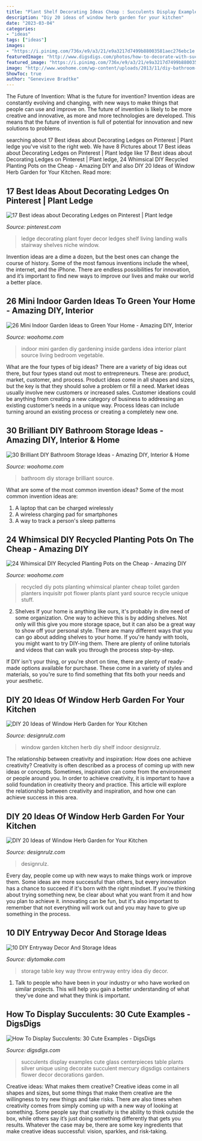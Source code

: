 ```yaml
---
title: "Plant Shelf Decorating Ideas Cheap : Succulents Display Examples Cute Glass Centerpieces Table Plants Silver Unique Using Decorate Succulent Mercury Digsdigs Containers Flower Decor Decorations Garden"
description: "Diy 20 ideas of window herb garden for your kitchen"
date: "2023-03-04"
categories:
- "ideas"
tags: ["ideas"]
images:
- "https://i.pinimg.com/736x/e9/a3/21/e9a3217d7499b88003581aec276ebc1e.jpg"
featuredImage: "http://www.digsdigs.com/photos/how-to-decorate-with-succulents-examples-28.jpg"
featured_image: "https://i.pinimg.com/736x/e9/a3/21/e9a3217d7499b88003581aec276ebc1e.jpg"
image: "http://www.woohome.com/wp-content/uploads/2013/11/diy-bathroom-storage-ideas-19.jpg"
ShowToc: true
author: "Genevieve Bradtke"
---
```



The Future of Invention: What is the future for invention?
Invention ideas are constantly evolving and changing, with new ways to make things that people can use and improve on. The future of invention is likely to be more creative and innovative, as more and more technologies are developed. This means that the future of invention is full of potential for innovation and new solutions to problems.

	

		
searching about 17 Best ideas about Decorating Ledges on Pinterest | Plant ledge you've visit to the right web. We have 8 Pictures about 17 Best ideas about Decorating Ledges on Pinterest | Plant ledge like 17 Best ideas about Decorating Ledges on Pinterest | Plant ledge, 24 Whimsical DIY Recycled Planting Pots on the Cheap - Amazing DIY and also DIY 20 Ideas of Window Herb Garden for Your Kitchen. Read more:
		
    
## 17 Best Ideas About Decorating Ledges On Pinterest | Plant Ledge

<img loading=lazy src="https://i.pinimg.com/736x/e9/a3/21/e9a3217d7499b88003581aec276ebc1e.jpg" onerror="this.onerror=null;this.src='https://tse2.mm.bing.net/th?id=OIP.qRV25ZdaHyTBkdd5Zk6yIAHaJ3&amp;pid=15.1';" alt="17 Best ideas about Decorating Ledges on Pinterest | Plant ledge">

_Source: pinterest.com_

>ledge decorating plant foyer decor ledges shelf living landing walls stairway shelves niche window. 

	

Invention ideas are a dime a dozen, but the best ones can change the course of history. Some of the most famous inventions include the wheel, the internet, and the iPhone. There are endless possibilities for innovation, and it’s important to find new ways to improve our lives and make our world a better place.

    
## 26 Mini Indoor Garden Ideas To Green Your Home - Amazing DIY, Interior

<img loading=lazy src="http://www.woohome.com/wp-content/uploads/2014/03/Mini-Indoor-Gardening-25.jpg" onerror="this.onerror=null;this.src='https://tse4.mm.bing.net/th?id=OIP.nZIcHyFdWDpxEEyhYzniHwHaPd&amp;pid=15.1';" alt="26 Mini Indoor Garden Ideas to Green Your Home - Amazing DIY, Interior">

_Source: woohome.com_

>indoor mini garden diy gardening inside gardens idea interior plant source living bedroom vegetable. 

	

What are the four types of big ideas?
There are a variety of big ideas out there, but four types stand out most to entrepreneurs. These are: product, market, customer, and process. Product ideas come in all shapes and sizes, but the key is that they should solve a problem or fill a need. Market ideas usually involve new customers or increased sales. Customer ideations could be anything from creating a new category of business to addressing an existing customer’s needs in a unique way. Process Ideas can include turning around an existing process or creating a completely new one.

    
## 30 Brilliant DIY Bathroom Storage Ideas - Amazing DIY, Interior &amp; Home

<img loading=lazy src="http://www.woohome.com/wp-content/uploads/2013/11/diy-bathroom-storage-ideas-19.jpg" onerror="this.onerror=null;this.src='https://tse3.mm.bing.net/th?id=OIP.7issTUW-wuyKNUSaRfZu8AHaIu&amp;pid=15.1';" alt="30 Brilliant DIY Bathroom Storage Ideas - Amazing DIY, Interior &amp; Home">

_Source: woohome.com_

>bathroom diy storage brilliant source. 

	

What are some of the most common invention ideas?
Some of the most common invention ideas are: 
1. A laptop that can be charged wirelessly
2. A wireless charging pad for smartphones
3. A way to track a person's sleep patterns

    
## 24 Whimsical DIY Recycled Planting Pots On The Cheap - Amazing DIY

<img loading=lazy src="http://www.woohome.com/wp-content/uploads/2014/06/diy-recycled-planter-ideas-6.jpg" onerror="this.onerror=null;this.src='https://tse1.mm.bing.net/th?id=OIP.B53heuZTmjMhTZ44_IIqxQHaJS&amp;pid=15.1';" alt="24 Whimsical DIY Recycled Planting Pots on the Cheap - Amazing DIY">

_Source: woohome.com_

>recycled diy pots planting whimsical planter cheap toilet garden planters inquisitr pot flower plants plant yard source recycle unique stuff. 

	

2. Shelves
If your home is anything like ours, it's probably in dire need of some organization. One way to achieve this is by adding shelves. Not only will this give you more storage space, but it can also be a great way to show off your personal style.
There are many different ways that you can go about adding shelves to your home. If you're handy with tools, you might want to try DIY-ing them. There are plenty of online tutorials and videos that can walk you through the process step-by-step.

If DIY isn't your thing, or you're short on time, there are plenty of ready-made options available for purchase. These come in a variety of styles and materials, so you're sure to find something that fits both your needs and your aesthetic.

    
## DIY 20 Ideas Of Window Herb Garden For Your Kitchen

<img loading=lazy src="https://cdn.designrulz.com/wp-content/uploads/2015/03/shelf-window_designrulz-3.jpg" onerror="this.onerror=null;this.src='https://tse3.mm.bing.net/th?id=OIP.7pyzYBWydqqpOnDl32Ie6gHaLJ&amp;pid=15.1';" alt="DIY 20 Ideas of Window Herb Garden for Your Kitchen">

_Source: designrulz.com_

>window garden kitchen herb diy shelf indoor designrulz. 

	

The relationship between creativity and inspiration: How does one achieve creativity?
Creativity is often described as a process of coming up with new ideas or concepts. Sometimes, inspiration can come from the environment or people around you. In order to achieve creativity, it is important to have a solid foundation in creativity theory and practice. This article will explore the relationship between creativity and inspiration, and how one can achieve success in this area.

    
## DIY 20 Ideas Of Window Herb Garden For Your Kitchen

<img loading=lazy src="https://cdn.designrulz.com/wp-content/uploads/2015/03/shelf-window_designrulz-2.jpg" onerror="this.onerror=null;this.src='https://tse3.mm.bing.net/th?id=OIP.uzyXHeEtdR4o-V8RtBZr0AHaLH&amp;pid=15.1';" alt="DIY 20 Ideas of Window Herb Garden for Your Kitchen">

_Source: designrulz.com_

>designrulz. 

	

Every day, people come up with new ways to make things work or improve them. Some ideas are more successful than others, but every innovation has a chance to succeed if it's born with the right mindset. If you're thinking about trying something new, be clear about what you want from it and how you plan to achieve it. innovating can be fun, but it's also important to remember that not everything will work out and you may have to give up something in the process.

    
## 10 DIY Entryway Decor And Storage Ideas

<img loading=lazy src="https://www.diytomake.com/wp-content/uploads/2015/08/entryway-storage-idea.jpg" onerror="this.onerror=null;this.src='https://tse2.mm.bing.net/th?id=OIP.XgLqrzHTZgnd7v2U2fZCNgHaLH&amp;pid=15.1';" alt="10 DIY Entryway Decor And Storage Ideas">

_Source: diytomake.com_

>storage table key way throw entryway entry idea diy decor. 

	

1. Talk to people who have been in your industry or who have worked on similar projects. This will help you gain a better understanding of what they've done and what they think is important.

    
## How To Display Succulents: 30 Cute Examples - DigsDigs

<img loading=lazy src="http://www.digsdigs.com/photos/how-to-decorate-with-succulents-examples-28.jpg" onerror="this.onerror=null;this.src='https://tse4.mm.bing.net/th?id=OIP.8iZzxbIjoFqEdzcdlzppXQHaJ3&amp;pid=15.1';" alt="How To Display Succulents: 30 Cute Examples - DigsDigs">

_Source: digsdigs.com_

>succulents display examples cute glass centerpieces table plants silver unique using decorate succulent mercury digsdigs containers flower decor decorations garden. 

	

Creative ideas: What makes them creative?
Creative ideas come in all shapes and sizes, but some things that make them creative are the willingness to try new things and take risks. There are also times when creativity comes from simply coming up with a new way of looking at something. Some people say that creativity is the ability to think outside the box, while others say it’s just doing something differently that gets you results. Whatever the case may be, there are some key ingredients that make creative ideas successful: vision, sparkles, and risk-taking.

